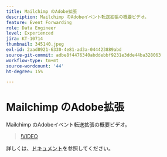 ```yaml
---
title: Mailchimp のAdobe拡張
description: Mailchimp のAdobeイベント転送拡張の概要ビデオ。
feature: Event Forwarding
role: Data Engineer
level: Experienced
jira: KT-10714
thumbnail: 345140.jpeg
exl-id: 2aad8921-6330-4e81-ad3a-044423889abd
source-git-commit: adbe8f4476340abddebbf9231e3dde44ba328063
workflow-type: tm+mt
source-wordcount: '44'
ht-degree: 15%

---
```


# Mailchimp のAdobe拡張

Mailchimp のAdobeイベント転送拡張の概要ビデオ。

>[!VIDEO](https://video.tv.adobe.com/v/345140/?quality=12&learn=on)

詳しくは、[ドキュメント](https://experienceleague.adobe.com/docs/experience-platform/tags/extensions/adobe/mailchimp-edge/overview.html)を参照してください。
